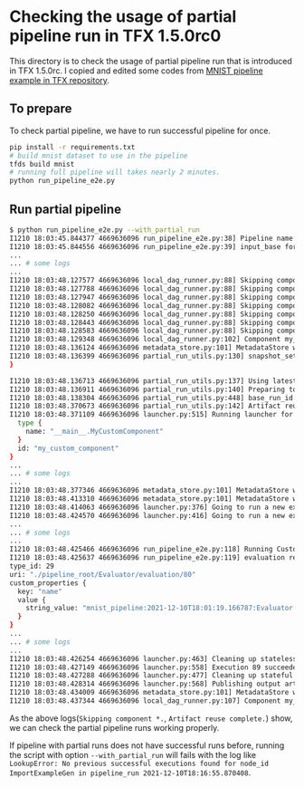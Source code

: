 # Checking the usage of partial pipeline run in TFX 1.5.0rc0

This directory is to check the usage of partial pipeline run that is introduced in TFX 1.5.0rc. I copied and edited some codes from [MNIST pipeline example in TFX repository](https://github.com/tensorflow/tfx/tree/master/tfx/examples/mnist).

## To prepare

To check partial pipeline, we have to run successful pipeline for once.

```sh
pip install -r requirements.txt
# build mnist dataset to use in the pipeline
tfds build mnist
# running full pipeline will takes nearly 2 minutes.
python run_pipeline_e2e.py
```

## Run partial pipeline

```sh
$ python run_pipeline_e2e.py --with_partial_run
I1210 18:03:45.844377 4669636096 run_pipeline_e2e.py:38] Pipeline name: mnist_pipeline
I1210 18:03:45.844556 4669636096 run_pipeline_e2e.py:39] input_base for MNIST data: /Users/jeongukjae/tensorflow_datasets/mnist/3.0.1
...
... # some logs
...
I1210 18:03:48.127577 4669636096 local_dag_runner.py:88] Skipping component ImportExampleGen.
I1210 18:03:48.127788 4669636096 local_dag_runner.py:88] Skipping component StatisticsGen.
I1210 18:03:48.127947 4669636096 local_dag_runner.py:88] Skipping component SchemaGen.
I1210 18:03:48.128082 4669636096 local_dag_runner.py:88] Skipping component ExampleValidator.
I1210 18:03:48.128250 4669636096 local_dag_runner.py:88] Skipping component Transform.
I1210 18:03:48.128443 4669636096 local_dag_runner.py:88] Skipping component Trainer.
I1210 18:03:48.128583 4669636096 local_dag_runner.py:88] Skipping component Evaluator.
I1210 18:03:48.129348 4669636096 local_dag_runner.py:102] Component my_custom_component is running.
I1210 18:03:48.136124 4669636096 metadata_store.py:101] MetadataStore with DB connection initialized
I1210 18:03:48.136399 4669636096 partial_run_utils.py:130] snapshot_settings: latest_pipeline_run_strategy {
}

I1210 18:03:48.136713 4669636096 partial_run_utils.py:137] Using latest_pipeline_run_strategy.
I1210 18:03:48.136911 4669636096 partial_run_utils.py:140] Preparing to reuse artifacts.
I1210 18:03:48.138304 4669636096 partial_run_utils.py:448] base_run_id not provided. Default to latest pipeline run: 2021-12-10T18:01:19.166787
I1210 18:03:48.370673 4669636096 partial_run_utils.py:142] Artifact reuse complete.
I1210 18:03:48.371109 4669636096 launcher.py:515] Running launcher for node_info {
  type {
    name: "__main__.MyCustomComponent"
  }
  id: "my_custom_component"
}
...
... # some logs
...
I1210 18:03:48.377346 4669636096 metadata_store.py:101] MetadataStore with DB connection initialized
I1210 18:03:48.413310 4669636096 metadata_store.py:101] MetadataStore with DB connection initialized
I1210 18:03:48.414063 4669636096 launcher.py:376] Going to run a new execution 89
I1210 18:03:48.424570 4669636096 launcher.py:416] Going to run a new execution: ExecutionInfo(execution_id=89, input_dict={'evaluation': [Artifact(artifact: id: 86
...
... # some logs
...
I1210 18:03:48.425466 4669636096 run_pipeline_e2e.py:118] Running Custom Component...
I1210 18:03:48.425637 4669636096 run_pipeline_e2e.py:119] evaluation results: Artifact(artifact: id: 86
type_id: 29
uri: "./pipeline_root/Evaluator/evaluation/80"
custom_properties {
  key: "name"
  value {
    string_value: "mnist_pipeline:2021-12-10T18:01:19.166787:Evaluator:evaluation:0"
  }
}
...
... # some logs
...
I1210 18:03:48.426254 4669636096 launcher.py:463] Cleaning up stateless execution info.
I1210 18:03:48.427149 4669636096 launcher.py:558] Execution 89 succeeded.
I1210 18:03:48.427288 4669636096 launcher.py:477] Cleaning up stateful execution info.
I1210 18:03:48.428314 4669636096 launcher.py:568] Publishing output artifacts defaultdict(<class 'list'>, {}) for execution 89
I1210 18:03:48.434009 4669636096 metadata_store.py:101] MetadataStore with DB connection initialized
I1210 18:03:48.437344 4669636096 local_dag_runner.py:107] Component my_custom_component is finished.
```

As the above logs(`Skipping component *.`, `Artifact reuse complete.`) show, we can check the partial pipeline runs working properly.

If pipeline with partial runs does not have successful runs before, running the script with option `--with_partial_run` will fails with the log like `LookupError: No previous successful executions found for node_id ImportExampleGen in pipeline_run 2021-12-10T18:16:55.870408`.
